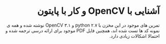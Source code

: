 <style>
      h1, p {
            direction: rtl;
      }
</style>
# آشنایی با OpenCV و کار با پایتون

تمرین های موجود در این مخزن با python ۲.۷ و OpenCV ۳.۱ نوشته شده و همه ی نمونه کد ها تست شده اند، همچنین فایل PDF موجود برای ارائه درسی ترجمه شده و احتمالا اشکالات زیادی دارد.
